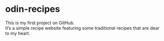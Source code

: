 # odin-recipes

This is my first project on GitHub.  
It’s a simple recipe website featuring some traditional recipes that are dear to my heart.
